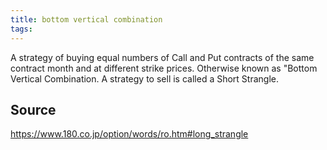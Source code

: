 ```yaml
---
title: bottom vertical combination
tags: 
---
```


A strategy of buying equal numbers of Call and Put contracts of the same contract month and at different strike prices. Otherwise known as "Bottom Vertical Combination. A strategy to sell is called a Short Strangle.

## Source
https://www.180.co.jp/option/words/ro.htm#long_strangle